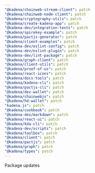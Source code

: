 ```yaml
---
"@kadena/chainweb-stream-client": patch
"@kadena/chainweb-node-client": patch
"@kadena/cryptography-utils": patch
"@kadena/create-kadena-app": patch
"@kadena-dev/integration-tests": patch
"@kadena/spirekey-example": patch
"@kadena/pactjs-generator": patch
"@kadena/client-examples": patch
"@kadena-dev/eslint-config": patch
"@kadena-dev/eslint-plugin": patch
"@kadena-dev/lint-package": patch
"@kadena/graph-client": patch
"@kadena/client-utils": patch
"@kadena/proof-of-us": patch
"@kadena/react-icons": patch
"@kadena/docs-tools": patch
"@kadena/kadena-cli": patch
"@kadena/pactjs-cli": patch
"@kadena/dev-wallet": patch
"@kadena/chainwebjs": patch
"@kadena/hd-wallet": patch
"kadena.js": patch
"@kadena/cookbook": patch
"@kadena-dev/markdown": patch
"@kadena/react-ui": patch
"@kadena/kda-cli": patch
"@kadena-dev/scripts": patch
"@kadena/toolbox": patch
"@kadena/client": patch
"@kadena/pactjs": patch
"@kadena/graph": patch
"@kadena/types": patch
---
```


Package updates
